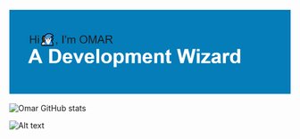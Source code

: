 ![Omar Header](https://github.com/Oelassal/Oelassal/blob/main/header.png)

![Omar GitHub stats](https://github-readme-stats.vercel.app/api?username=oelassal&show_icons=true&theme=radical)

![Alt text](https://spotify-recently-played-readme.vercel.app/api?user=5ywthbhzrtlo3epm2kukddfzg)
